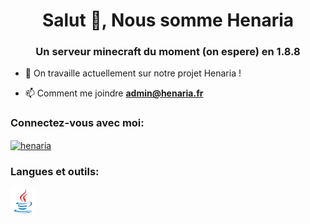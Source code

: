 <h1 align="center">Salut 👋, Nous somme Henaria</h1>
<h3 align="center">Un serveur minecraft du moment (on espere) en 1.8.8</h3>

- 🔭 On travaille actuellement sur notre projet Henaria !

- 📫 Comment me joindre **admin@henaria.fr**

<h3 align="left">Connectez-vous avec moi:</h3>
<p align="left">
<a href="https://discord.gg/henaria" target="blank"><img align="center" src="https://raw.githubusercontent.com/rahuldkjain/github-profile-readme-generator/master/src/images/icons/Social/discord.svg" alt="henaria" height="30" width="40" /></a>
</p>

<h3 align="left">Langues et outils:</h3>
<p align="left"> <a href="https://www.java.com" target="_blank" rel="noreferrer"> <img src="https://raw.githubusercontent.com/devicons/devicon/master/icons/java/java-original.svg" alt="java" width="40" height="40"/> </a> </p>
